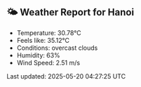 <!-- WEATHER-START -->
## 🌤 Weather Report for Hanoi

- Temperature: 30.78°C
- Feels like: 35.12°C
- Conditions: overcast clouds
- Humidity: 63%
- Wind Speed: 2.51 m/s

Last updated: 2025-05-20 04:27:25 UTC
<!-- WEATHER-END -->
